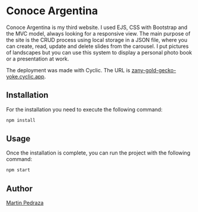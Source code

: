 # Conoce Argentina

Conoce Argentina is my third website. I used EJS, CSS with Bootstrap and the MVC model, always looking for a responsive view. The main purpose of the site is the CRUD process using local storage in a JSON file, where you can create, read, update and delete slides from the carousel. I put pictures of landscapes but you can use this system to display a personal photo book or a presentation at work.

The deployment was made with Cyclic. The URL is <a href="https://zany-gold-gecko-yoke.cyclic.app/">zany-gold-gecko-yoke.cyclic.app</a>.

## Installation

For the installation you need to execute the following command:

```js
npm install
```

## Usage
Once the installation is complete, you can run the project with the following command:

```js
npm start
```

## Author
<a href="https://www.linkedin.com/in/martin-diego-pedraza/">Martin Pedraza</a>
